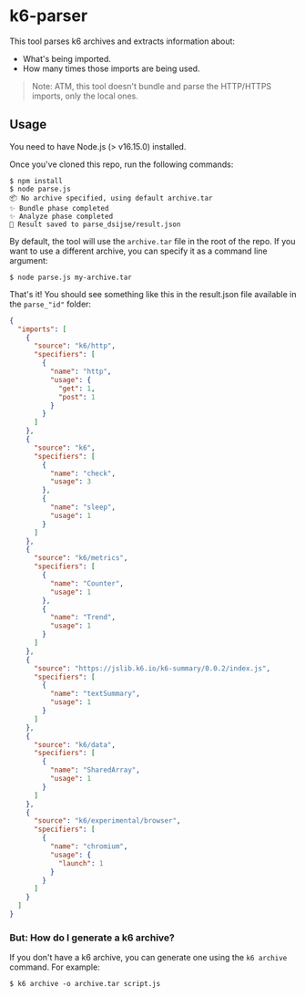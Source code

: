 # k6-parser
This tool parses k6 archives and extracts information about:
- What's being imported.
- How many times those imports are being used.

> Note: ATM, this tool doesn't bundle and parse the HTTP/HTTPS imports, only the local ones.

## Usage

You need to have Node.js (> v16.15.0) installed. 

Once you've cloned this repo, run the following commands:
```
$ npm install
$ node parse.js
📦 No archive specified, using default archive.tar
✨ Bundle phase completed
✨ Analyze phase completed
📜 Result saved to parse_dsijse/result.json
```

By default, the tool will use the `archive.tar` file in the root of the repo. If you want to use a different archive, you can specify it as a command line argument:
```
$ node parse.js my-archive.tar
```

That's it! You should see something like this in the result.json file available in the `parse_"id"` folder:
```json
{
  "imports": [
    {
      "source": "k6/http",
      "specifiers": [
        {
          "name": "http",
          "usage": {
            "get": 1,
            "post": 1
          }
        }
      ]
    },
    {
      "source": "k6",
      "specifiers": [
        {
          "name": "check",
          "usage": 3
        },
        {
          "name": "sleep",
          "usage": 1
        }
      ]
    },
    {
      "source": "k6/metrics",
      "specifiers": [
        {
          "name": "Counter",
          "usage": 1
        },
        {
          "name": "Trend",
          "usage": 1
        }
      ]
    },
    {
      "source": "https://jslib.k6.io/k6-summary/0.0.2/index.js",
      "specifiers": [
        {
          "name": "textSummary",
          "usage": 1
        }
      ]
    },
    {
      "source": "k6/data",
      "specifiers": [
        {
          "name": "SharedArray",
          "usage": 1
        }
      ]
    },
    {
      "source": "k6/experimental/browser",
      "specifiers": [
        {
          "name": "chromium",
          "usage": {
            "launch": 1
          }
        }
      ]
    }
  ]
}
```

### But: How do I generate a k6 archive?

If you don't have a k6 archive, you can generate one using the `k6 archive` command. For example:
```
$ k6 archive -o archive.tar script.js
```
